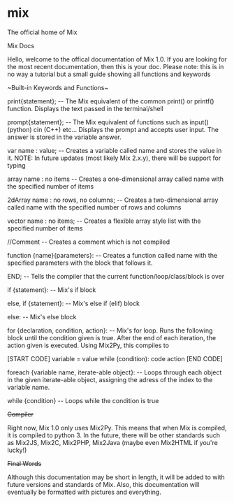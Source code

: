 # mix
The official home of Mix

Mix Docs

Hello, welcome to the offical documentation of Mix 1.0. If you are looking for the most recent documentation, then this is your doc. Please note: this is in no way a tutorial but a small guide showing all functions and keywords

~Built-in Keywords and Functions~

print{statement}; -- The Mix equivalent of the common print() or printf() function. Displays the text passed in the terminal/shell

prompt{statement}; -- The Mix equivalent of functions such as input() (python) cin (C++) etc... Displays the prompt and accepts user input. The answer is stored in the variable answer.

var name : value; -- Creates a variable called name and stores the value in it. NOTE: In future updates (most likely Mix 2.x.y), there will be support for typing

array name : no items -- Creates a one-dimensional array called name with the specified number of items

2dArray name : no rows, no columns; -- Creates a two-dimensional array called name with the specified number of rows and columns

vector name : no items; -- Creates a flexible array style list with the specified number of items

//Comment -- Creates a comment which is not compiled

function {name}{parameters}: -- Creates a function called name with the specified parameters with the block that follows it.

END; -- Tells the compiler that the current function/loop/class/block is over

if {statement}: -- Mix's if block

else, if {statement}: -- Mix's else if (elif) block

else: -- Mix's else block

for {declaration, condition, action}: -- Mix's for loop. Runs the following block until the condition given is true. After the end of each iteration, the action given is executed. Using Mix2Py, this compiles to

[START CODE]
variable = value
while (condition):
	code
	action
[END CODE]

foreach {variable name, iterate-able object}: -- Loops through each object in the given iterate-able object, assigning the adress of the index to the variable name.

while {condition} -- Loops while the condition is true

~~Compiler~~

Right now, Mix 1.0 only uses Mix2Py. This means that when Mix is compiled, it is compiled to python 3. In the future, there will be other standards such as Mix2JS, Mix2C, Mix2PHP, Mix2Java (maybe even Mix2HTML if you're lucky!)


~~Final Words~~

Although this documentation may be short in length, it will be added to with future versions and standards of Mix. Also, this documentation will eventually be formatted with pictures and everything.
